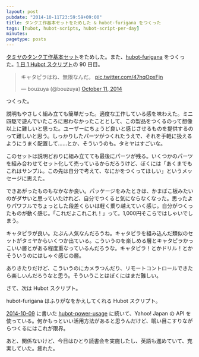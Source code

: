 ```yaml
---
layout: post
pubdate: "2014-10-11T23:59:59+09:00"
title: タンク工作基本セットをためした & hubot-furigana をつくった
tags: [hubot, hubot-scripts, hubot-script-per-day]
minutes:
pagetype: posts
---
```

[タミヤのタンク工作基本セット][tamiya]をためした。また、[hubot-furigana][gh:bouzuya/hubot-furigana] をつくった。[1 日 1 Hubot スクリプト][hubot-script-per-day]の 90 日目。

<blockquote class="twitter-tweet" data-partner="tweetdeck"><p>キャタピラはね、無限なんだ。 <a href="http://t.co/47nqOpxFjn">pic.twitter.com/47nqOpxFjn</a></p>&mdash; bouzuya (@bouzuya) <a href="https://twitter.com/bouzuya/status/520759082987171840">October 11, 2014</a></blockquote>
<script async src="//platform.twitter.com/widgets.js" charset="utf-8"></script>

つくった。

説明もやさしく組み立ても簡単だった。適度な工作している感を味わえた。ミニ四駆で遊んでいたころに思わなかったこととして、この製品をつくるのって想像以上に難しいと思った。ユーザーにちょうど良いと感じさせるものを提供するのって難しいと思う。しっかりしたパーツがつくれたうえで、それを手軽に扱えるようにうまく配置して……とか、そういうのも。タミヤはすごいな。

このセットは説明どおりに組み立てても最後にパーツが残る。いくつかのパーツを組み合わせてセット化して売っているからだろうけど、ぼくには「あくまでもこれはサンプル。この先は自分で考えて、なにかをつくってほしい」というメッセージに思えた。

できあがったものもなかなか良い。パッケージをみたときは、かまぼこ板みたいのがダサいと思っていたけれど、自分でつくると気にならなくなった。思ったよりパワフルでちょっとした段差くらいは軽く乗り越えていく感じ。自分がつくったものが動く感じ。「これだよこれこれ！」って。1,000円そこらではしゃいでしまう。

キャタピラが良い。たぶん人気なんだろうね。キャタピラを組み込んだ類似のセットがタミヤからいくつか出ている。こういうのを楽しめる層とキャタピラかっこいい層とがある程度重なっているんだろうな。キャタピラ！とかドリル！とかそういうのにはしゃぐ感じの層。

ありきたりだけど、こういうのにカメラつんだり、リモートコントロールできたら楽しいんだろうなと思う。そういうことはぼくにはまだ難しい。

さて、次は Hubot スクリプト。

hubot-furigana はふりがなをかえしてくれる Hubot スクリプト。

[2014-10-09][] に書いた [hubot-power-usage][gh:bouzuya/hubot-power-usage] に続いて、Yahoo! Japan の API を使っている。何かもっといい活用方法があると思うんだけど、眠い目こすりながらつくるにはこれが限界。

あと、関係ないけど、今日はひとり読書会を実施したし、英語も進めていて、充実していた。疲れた。

[2014-10-09]: http://blog.bouzuya.net/2014/10/09/
[tamiya]: http://www.tamiya.com/japan/products/70108tracked_vehicle/
[gh:bouzuya/hubot-furigana]: https://github.com/bouzuya/hubot-furigana
[gh:bouzuya/hubot-power-usage]: https://github.com/bouzuya/hubot-power-usage
[hubot-script-per-day]: http://blog.bouzuya.net/posts?tags=hubot-script-per-day
